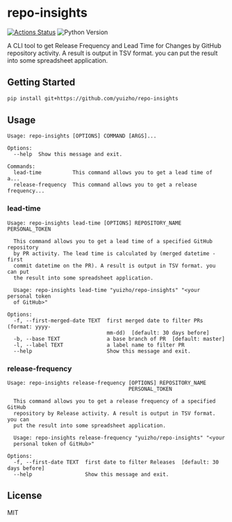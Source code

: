 # repo-insights
[![Actions Status](https://github.com/yuizho/repo-insights/workflows/build/badge.svg)](https://github.com/yuizho/repo-insights/actions)
![Python Version](https://img.shields.io/badge/Python-3.7%2B-blue)

A CLI tool to get Release Frequency and Lead Time for Changes by GitHub repository activity.
A result is output in TSV format. you can put the result into some spreadsheet application.

## Getting Started

```sh
pip install git+https://github.com/yuizho/repo-insights
```

## Usage

```
Usage: repo-insights [OPTIONS] COMMAND [ARGS]...

Options:
  --help  Show this message and exit.

Commands:
  lead-time          This command allows you to get a lead time of a...
  release-frequency  This command allows you to get a release frequency...
```

### lead-time
```
Usage: repo-insights lead-time [OPTIONS] REPOSITORY_NAME PERSONAL_TOKEN

  This command allows you to get a lead time of a specified GitHub repository
  by PR activity. The lead time is calculated by (merged datetime - first
  commit datetime on the PR). A result is output in TSV format. you can put
  the result into some spreadsheet application.

  Usage: repo-insights lead-time "yuizho/repo-insights" "<your personal token
  of GitHub>"

Options:
  -f, --first-merged-date TEXT  first merged date to filter PRs (format: yyyy-
                                mm-dd)  [default: 30 days before]
  -b, --base TEXT               a base branch of PR  [default: master]
  -l, --label TEXT              a label name to filter PR
  --help                        Show this message and exit.
```

### release-frequency
```
Usage: repo-insights release-frequency [OPTIONS] REPOSITORY_NAME
                                       PERSONAL_TOKEN

  This command allows you to get a release frequency of a specified GitHub
  repository by Release activity. A result is output in TSV format. you can
  put the result into some spreadsheet application.

  Usage: repo-insights release-frequency "yuizho/repo-insights" "<your
  personal token of GitHub>"

Options:
  -f, --first-date TEXT  first date to filter Releases  [default: 30 days before]
  --help                 Show this message and exit.
```

## License

MIT
